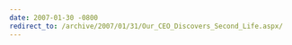 ```yaml
---
date: 2007-01-30 -0800
redirect_to: /archive/2007/01/31/Our_CEO_Discovers_Second_Life.aspx/
---
```

